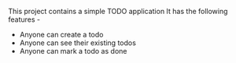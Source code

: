 This project contains a simple TODO application
It has the following features - 

- Anyone can create a todo
- Anyone can see their existing todos
- Anyone can mark a todo as done